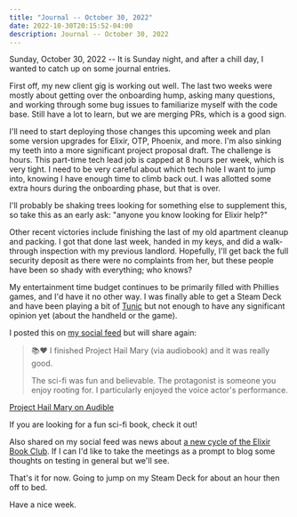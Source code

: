 ```yaml
---
title: "Journal -- October 30, 2022"
date: 2022-10-30T20:15:52-04:00
description: Journal -- October 30, 2022
---
```


Sunday, October 30, 2022 -- It is Sunday night, and after a chill day, I wanted to catch up on some journal entries.

First off, my new client gig is working out well. The last two weeks were mostly about getting over the onboarding hump, asking many questions, and working through some bug issues to familiarize myself with the code base. Still have a lot to learn, but we are merging PRs, which is a good sign. 

I'll need to start deploying those changes this upcoming week and plan some version upgrades for Elixir, OTP, Phoenix, and more. I'm also sinking my teeth into a more significant project proposal draft. The challenge is hours. This part-time tech lead job is capped at 8 hours per week, which is very tight. I need to be very careful about which tech hole I want to jump into, knowing I have enough time to climb back out. I was allotted some extra hours during the onboarding phase, but that is over.

I'll probably be shaking trees looking for something else to supplement this, so take this as an early ask: "anyone you know looking for Elixir help?"

Other recent victories include finishing the last of my old apartment cleanup and packing. I got that done last week, handed in my keys, and did a walk-through inspection with my previous landlord. Hopefully, I'll get back the full security deposit as there were no complaints from her, but these people have been so shady with everything; who knows?

My entertainment time budget continues to be primarily filled with Phillies games, and I'd have it no other way. I was finally able to get a Steam Deck and have been playing a bit of [Tunic](https://tunicgame.com/) but not enough to have any significant opinion yet (about the handheld or the game).

I posted this on [my social feed](https://jawns.club/web/@zorn/109253918448233298) but will share again:

> 📚❤️ I finished Project Hail Mary (via audiobook) and it was really good.
>
> The sci-fi was fun and believable. The protagonist is someone you enjoy rooting for. I particularly enjoyed the voice actor's performance.

[Project Hail Mary on Audible](https://www.audible.com/pd/Project-Hail-Mary-Audiobook/B08G9PRS1K)

If you are looking for a fun sci-fi book, check it out!

Also shared on my social feed was news about [a new cycle of the Elixir Book Club](https://jawns.club/@zorn/109258149688963426). If I can I'd like to take the meetings as a prompt to blog some thoughts on testing in general but we'll see.

That's it for now. Going to jump on my Steam Deck for about an hour then off to bed.

Have a nice week.
